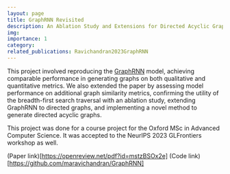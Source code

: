```yaml
---
layout: page
title: GraphRNN Revisited
description: An Ablation Study and Extensions for Directed Acyclic Graphs
img: 
importance: 1
category: 
related_publications: Ravichandran2023GraphRNN
---
```


This project involved reproducing the [GraphRNN](https://arxiv.org/abs/1802.08773) model, achieving comparable performance in generating graphs on both qualitative and quantitative metrics. We also extended the paper by assessing model performance on additional graph similarity metrics, confirming the utility of the breadth-first search traversal with an ablation study, extending GraphRNN to directed graphs, and implementing a novel method to generate directed acyclic graphs.

This project was done for a course project for the Oxford MSc in Advanced Computer Science. It was accepted to the NeurIPS 2023 GLFrontiers workshop as well. 

(Paper link)[https://openreview.net/pdf?id=mstzBSOx2e]
(Code link)[https://github.com/maravichandran/GraphRNN]